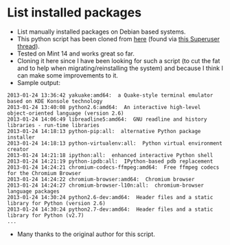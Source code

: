 List installed packages
=======================

* List manually installed packages on Debian based systems.
* This python script has been cloned from [here](http://www.aifdr.org/projects/system_administration/browser/statistics/list_manually_installed_packages.py)
(found via [this Superuser thread](http://superuser.com/questions/48374/find-all-user-installed-packages)).
* Tested on Mint 14 and works great so far. 
* Cloning it here since I have been looking for such a script (to cut the fat and to help when migrating/reinstalling the system) and because I think I can make some improvements to it.
* Sample output:

```
2013-01-24 13:36:42 yakuake:amd64:  a Quake-style terminal emulator based on KDE Konsole technology
2013-01-24 13:40:08 python2.6:amd64:  An interactive high-level object-oriented language (version 2.6)
2013-01-24 14:06:49 libreadline5:amd64:  GNU readline and history libraries - run-time libraries
2013-01-24 14:18:13 python-pip:all:  alternative Python package installer
2013-01-24 14:18:13 python-virtualenv:all:  Python virtual environment creator
2013-01-24 14:21:18 ipython:all:  enhanced interactive Python shell
2013-01-24 14:21:19 python-ipdb:all:  IPython-based pdb replacement
2013-01-24 14:24:21 chromium-codecs-ffmpeg:amd64:  Free ffmpeg codecs for the Chromium Browser
2013-01-24 14:24:22 chromium-browser:amd64:  Chromium browser
2013-01-24 14:24:27 chromium-browser-l10n:all:  chromium-browser language packages
2013-01-24 14:30:24 python2.6-dev:amd64:  Header files and a static library for Python (version 2.6)
2013-01-24 14:30:24 python2.7-dev:amd64:  Header files and a static library for Python (v2.7)
...
```

* Many thanks to the original author for this script. 

